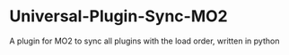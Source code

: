 # Universal-Plugin-Sync-MO2
 A plugin for MO2 to sync all plugins with the load order, written in python
